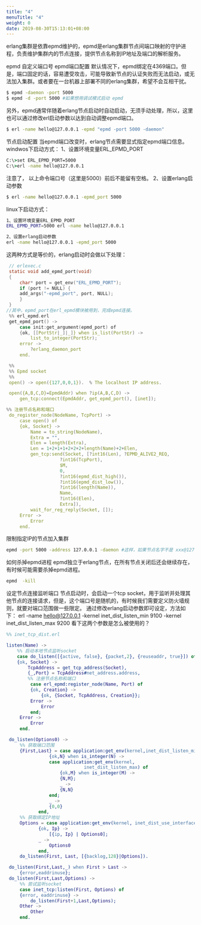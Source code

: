 ```yaml
---
title: "4"
menuTitle: "4"
weight: 0
date: 2019-08-30T15:13:01+08:00
---
```

erlang集群是依靠epmd维护的，epmd是erlang集群节点间端口映射的守护进程，负责维护集群内的节点连接，提供节点名称到IP地址及端口的解析服务。


epmd 自定义端口号
epmd端口配置
默认情况下，epmd绑定在4369端口。但是，端口固定的话，容易遭受攻击，可能导致新节点的认证失败而无法启动，或无法加入集群。或者要在一台机器上部署不同的erlang集群，希望不会互相干扰。
```bash
$ epmd -daemon -port 5000
$ epmd -d -port 5000 #如果想用调试模式启动 epmd
```

另外，epmd通常伴随着erlang节点启动时自动启动，无须手动处理，所以，这里也可以通过修改erl启动参数以达到自动调整epmd端口。
```bash
$ erl -name hello@127.0.0.1 -epmd "epmd -port 5000 -daemon" 
```

节点启动配置
当epmd端口改变时，erlang节点需要显式指定epmd端口信息。
windwos下启动方式：
1、设置环境变量ERL_EPMD_PORT
```bat
C:\>set ERL_EPMD_PORT=5000
C:\>erl -name hello@127.0.0.1 
```
注意了， 以上命令端口号（这里是5000）前后不能留有空格。
2、设置erlang启动参数
```bash
$ erl -name hello@127.0.0.1 -epmd_port 5000
```

linux下启动方式：
```bash
1、设置环境变量ERL_EPMD_PORT
ERL_EPMD_PORT=5000 erl -name hello@127.0.0.1

2、设置erlang启动参数
erl -name hello@127.0.0.1 -epmd_port 5000
```

这两种方式是等价的，erlang启动时会做以下处理：
```c
 // erlexec.c  
 static void add_epmd_port(void)  
 {  
     char* port = get_env("ERL_EPMD_PORT");  
     if (port != NULL) {  
     add_args("-epmd_port", port, NULL);   
     }  
 }  
//其中，epmd_port在erl_epmd模块被用到，完成epmd连接。
 %% erl_epmd.erl  
 get_epmd_port() ->  
     case init:get_argument(epmd_port) of  
     {ok, [[PortStr|_]|_]} when is_list(PortStr) ->  
         list_to_integer(PortStr);  
     error ->  
         ?erlang_daemon_port  
     end.  

 %%  
 %% Epmd socket  
 %%  
 open() -> open({127,0,0,1}).  % The localhost IP address.  

 open({A,B,C,D}=EpmdAddr) when ?ip(A,B,C,D) ->  
     gen_tcp:connect(EpmdAddr, get_epmd_port(), [inet]);  

%% 注册节点名称和端口  
 do_register_node(NodeName, TcpPort) ->  
     case open() of  
     {ok, Socket} ->  
         Name = to_string(NodeName),  
         Extra = "",  
         Elen = length(Extra),  
         Len = 1+2+1+1+2+2+2+length(Name)+2+Elen,  
         gen_tcp:send(Socket, [?int16(Len), ?EPMD_ALIVE2_REQ,  
                    ?int16(TcpPort),  
                    $M,  
                    0,  
                    ?int16(epmd_dist_high()),  
                    ?int16(epmd_dist_low()),  
                    ?int16(length(Name)),  
                    Name,  
                    ?int16(Elen),  
                    Extra]),  
         wait_for_reg_reply(Socket, []);  
     Error ->  
         Error  
     end.  
```

限制指定IP的节点加入集群
```bash
epmd -port 5000 -address 127.0.0.1 -daemon #这样，如果节点名字不是 xxx@127.0.0.1，将无法启动，或加入集群。
```

如何杀掉epmd进程
epmd独立于erlang节点，在所有节点关闭后还会继续存在，有时候可能需要杀掉epmd进程。
```bash
epmd  -kill
```

设定节点连接监听端口
节点启动时，会启动一个tcp socket，用于监听并处理其他节点的连接请求，但是，这个端口号是随机的，有时候我们需要定义防火墙规则，就要对端口范围做一些限定。
通过修改erlang启动参数即可设定，方法如下：
erl -name hello@127.0.0.1 -kernel inet_dist_listen_min 9100 -kernel inet_dist_listen_max 9200
看下这两个参数是怎么被使用的？
```erlang
%% inet_tcp_dist.erl   

listen(Name) ->  
    %% 启动本地节点监听socket  
    case do_listen([{active, false}, {packet,2}, {reuseaddr, true}]) of  
    {ok, Socket} ->  
        TcpAddress = get_tcp_address(Socket),  
        {_,Port} = TcpAddress#net_address.address,  
        %% 注册节点名称和端口  
         case erl_epmd:register_node(Name, Port) of  
         {ok, Creation} ->  
             {ok, {Socket, TcpAddress, Creation}};  
         Error ->  
             Error  
         end;  
     Error ->  
         Error  
     end.  

 do_listen(Options0) ->  
     %% 获取端口范围  
     {First,Last} = case application:get_env(kernel,inet_dist_listen_min) of  
                {ok,N} when is_integer(N) ->  
                case application:get_env(kernel,  
                             inet_dist_listen_max) of  
                    {ok,M} when is_integer(M) ->  
                    {N,M};  
                    _ ->  
                    {N,N}  
                end;  
                _ ->  
                {0,0}  
            end,  
     %% 获取绑定IP地址  
     Options = case application:get_env(kernel, inet_dist_use_interface) of  
            {ok, Ip} ->  
                [{ip, Ip} | Options0];  
            _ ->  
                Options0  
            end,  
     do_listen(First, Last, [{backlog,128}|Options]).  

 do_listen(First,Last,_) when First > Last ->  
     {error,eaddrinuse};  
 do_listen(First,Last,Options) ->  
     %% 尝试监听socket  
     case inet_tcp:listen(First, Options) of  
     {error, eaddrinuse} ->  
         do_listen(First+1,Last,Options);  
     Other ->  
         Other  
     end. 
```
